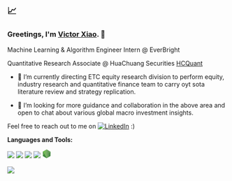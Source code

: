 ## &#x1f4c8; 


### Greetings, I'm [Victor Xiao](https://www.linkedin.com/in/vicxiao). 👋

<p>Machine Learning & Algorithm Engineer Intern @ EverBright</p>
<p>Quantitative Research Associate @ HuaChuang Securities <a href="hcquant.com">HCQuant</a> 
<br>
  
- 🔭 I’m currently directing ETC equity research division to perform equity, industry research and quantitative finance team to carry oyt sota literature review and strategy replication.
  
- 🤔 I’m looking for more guidance and collaboration in the above area and open to chat about various global macro investment insights.

<!-- Actual text -->

Feel free to reach out to me on [![LinkedIn][2.2]][2] :)

<!-- Icons -->

[2.2]: https://raw.githubusercontent.com/MartinHeinz/MartinHeinz/master/linkedin-3-16.png (LinkedIn icon without padding)

<!-- Links to your social media accounts -->

[2]: https://www.linkedin.com/in/vicxiao/

**Languages and Tools:**  

<code><img height="20" src="https://engineering.fb.com/wp-content/uploads/2016/05/2000px-Python-logo-notext.svg_.png"></code>
<code><img height="20" src="https://raw.githubusercontent.com/isocpp/logos/master/cpp_logo.png"></code>
<code><img height="20" src="https://pytorch.org/assets/images/pytorch-logo.png"></code>
<code><img height="20" src="https://external-content.duckduckgo.com/iu/?u=https%3A%2F%2Fantonioleiva.com%2Fwp-content%2Fuploads%2F2017%2F05%2Fkotlin-logo.png&f=1&nofb=1"></code>
<code><img height="20" src="https://raw.githubusercontent.com/github/explore/80688e429a7d4ef2fca1e82350fe8e3517d3494d/topics/nodejs/nodejs.png"></code>    

<a href="https://github.com/conquerv0/conquerv0">
  <img align="center" src="https://github-readme-stats.vercel.app/api?username=conquerv0&count_private=true&theme=nord&alt="Victor's GitHub Stats" />
</a>
                                                                                                                                                                                                                                    



